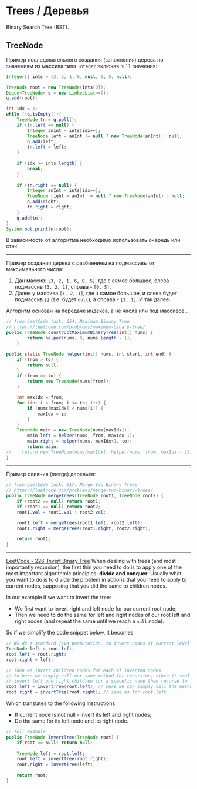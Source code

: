 # Trees / Деревья
Binary Search Tree (BST). 

## TreeNode
Пример последовательного создания (заполнения) дерева по значениям из массива типа `Integer` включая `null` значения:
```java
Integer[] ints = {3, 2, 1, 6, null, 0, 5, null};

TreeNode root = new TreeNode(ints[0]);
Deque<TreeNode> q = new LinkedList<>();
q.add(root);

int idx = 1;
while (!q.isEmpty()){
    TreeNode tn = q.poll();
    if (tn.left == null) {
        Integer anInt = ints[idx++];
        TreeNode left = anInt != null ? new TreeNode(anInt) : null;
        q.add(left);
        tn.left = left;
    }
    
    if (idx >= ints.length) {
        break;
    }
    
    if (tn.right == null) {
        Integer anInt = ints[idx++];
        TreeNode right = anInt != null ? new TreeNode(anInt) : null;
        q.add(right);
        tn.right = right;
    }
    q.add(tn);
}
System.out.println(root);
```
В зависимости от алгоритма необходимо использовать очередь или стек.

***

Пример создания дерева с разбиением на подмассивы от максимального числа:
1. Дан массив: `[3, 2, 1, 6, 0, 5]`, где `6` самое большое, слева подмассив `[3, 2, 1]`, справа - `[0, 5]`.
2. Далее у массива `[3, 2, 1]`, где `3` самое большое, и слева будет подмассив `[]` (т.е. будет `null`), а справа - `[2, 1]`. И так далее.

Алгоритм основан на передаче индекса, а не числа или под массивов...
```java
// from LeetCode task: 654. Maximum Binary Tree
// https://leetcode.com/problems/maximum-binary-tree/
public TreeNode constructMaximumBinaryTree(int[] nums) {
        return helper(nums, 0, nums.length - 1);
    }

public static TreeNode helper(int[] nums, int start, int end) {
    if (from > to) {
        return null;
    }
    if (from == to) {
        return new TreeNode(nums[from]);
    }

    int maxIdx = from;
    for (int i = from; i <= to; i++) {
        if (nums[maxIdx] < nums[i]) {
            maxIdx = i;
        }
    }
    TreeNode main = new TreeNode(nums[maxIdx]);
        main.left = helper(nums, from, maxIdx-1);
        main.right = helper(nums, maxIdx+1, to);
        return main;
//    return new TreeNode(nums[maxIdx], helper(nums, from, maxIdx - 1), helper(nums, maxIdx + 1, to));
}
```

***

Пример слияния (merge) деревьев:
```java
// from LeetCode task: 617. Merge Two Binary Trees
// https://leetcode.com/problems/merge-two-binary-trees/
public TreeNode mergeTrees(TreeNode root1, TreeNode root2) {
    if (root2 == null) return root1;
    if (root1 == null) return root2;
    root1.val = root1.val + root2.val;

    root1.left = mergeTrees(root1.left, root2.left);
    root1.right = mergeTrees(root1.right, root2.right);

    return root1;
}
```

***

[LeetCode - 226. Invert Binary Tree](https://leetcode.com/problems/invert-binary-tree/discuss/1540810/Easy-Java-Solution-or-0-ms-or-Beats-100)
When dealing with trees (and most importantly recursion), the first thin you need to do is to apply one of the most important algorithmic principles: **divide and conquer**.
Usually what you want to do is to divide the problem in actions that you need to apply to current nodes, supposing that you did the same to children nodes.

In our example if we want to invert the tree:
* We first want to invert right and left node for our current root node;
* Then we need to do the same for left and right nodes of our root left and right nodes (and repeat the same until we reach a `null` node).

So if we simplify the code snippet below, it becomes

```java
// We do a standard java permutation, to invert nodes at current level (if current node is not null).
TreeNode left = root.left;
root.left = root.right;
root.right = left;

// Then we invert children nodes for each of inverted nodes.
// So here we simply call our same method for recursion, since it soul purpose is to 
// invert left and right children for a specefic node then recurse to lower levels.
root.left = invertTree(root.left); // here we can simply call the method without affecting it to root.left, but I've put it for clarity
root.right = invertTree(root.right); // same as for root.left
```

Which translates to the following instructions:
* If current node is not null - invert its left and right nodes;
* Do the same for its left node and its right node.

```java
// full example
public TreeNode invertTree(TreeNode root) {
    if(root == null) return null;
    
    TreeNode left = root.left;
    root.left = invertTree(root.right);
    root.right = invertTree(left);
    
    return root;
}
```

